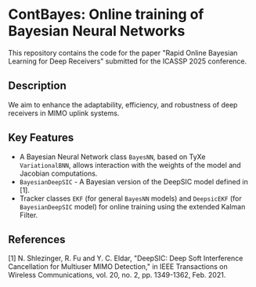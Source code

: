 # ContBayes: Online training of Bayesian Neural Networks

This repository contains the code for the paper "Rapid Online Bayesian Learning for Deep Receivers" 
submitted for the ICASSP 2025 conference.

## Description

We aim to enhance the adaptability, efficiency, and robustness of deep receivers in MIMO uplink systems.

## Key Features

* A Bayesian Neural Network class `BayesNN`, based on TyXe `VariationalBNN`, allows interaction with the weights of the
    model and Jacobian computations.
* `BayesianDeepSIC` - A Bayesian version of the DeepSIC model defined in [1].
* Tracker classes `EKF` (for general `BayesNN` models) and `DeepsicEKF` (for `BayesianDeepSIC` model) for online
    training using the extended Kalman Filter.

## References

[1] N. Shlezinger, R. Fu and Y. C. Eldar, "DeepSIC: Deep Soft Interference Cancellation for Multiuser MIMO Detection," 
in IEEE Transactions on Wireless Communications, vol. 20, no. 2, pp. 1349-1362, Feb. 2021.
